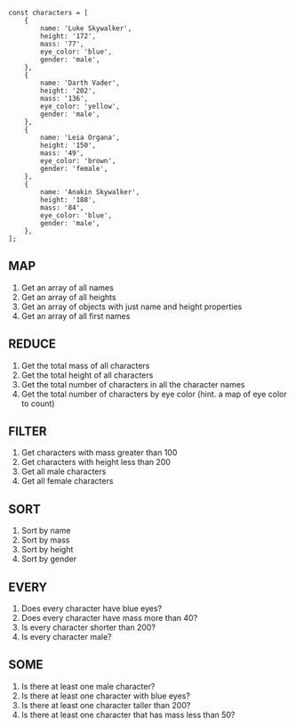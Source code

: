 ```
const characters = [
    {
        name: 'Luke Skywalker',
        height: '172',
        mass: '77',
        eye_color: 'blue',
        gender: 'male',
    },
    {
        name: 'Darth Vader',
        height: '202',
        mass: '136',
        eye_color: 'yellow',
        gender: 'male',
    },
    {
        name: 'Leia Organa',
        height: '150',
        mass: '49',
        eye_color: 'brown',
        gender: 'female',
    },
    {
        name: 'Anakin Skywalker',
        height: '188',
        mass: '84',
        eye_color: 'blue',
        gender: 'male',
    },
];
```

## MAP
  1. Get an array of all names
  2. Get an array of all heights
  3. Get an array of objects with just name and height properties
  4. Get an array of all first names
## REDUCE
  1. Get the total mass of all characters
  2. Get the total height of all characters
  3. Get the total number of characters in all the character names
  4. Get the total number of characters by eye color (hint. a map of eye color to count)
## FILTER
  1. Get characters with mass greater than 100
  2. Get characters with height less than 200
  3. Get all male characters
  4. Get all female characters
## SORT
  1. Sort by name
  2. Sort by mass
  3. Sort by height
  4. Sort by gender
## EVERY
  1. Does every character have blue eyes?
  2. Does every character have mass more than 40?
  3. Is every character shorter than 200?
  4. Is every character male?
## SOME
  1. Is there at least one male character?
  2. Is there at least one character with blue eyes?
  3. Is there at least one character taller than 200?
  4. Is there at least one character that has mass less than 50?
